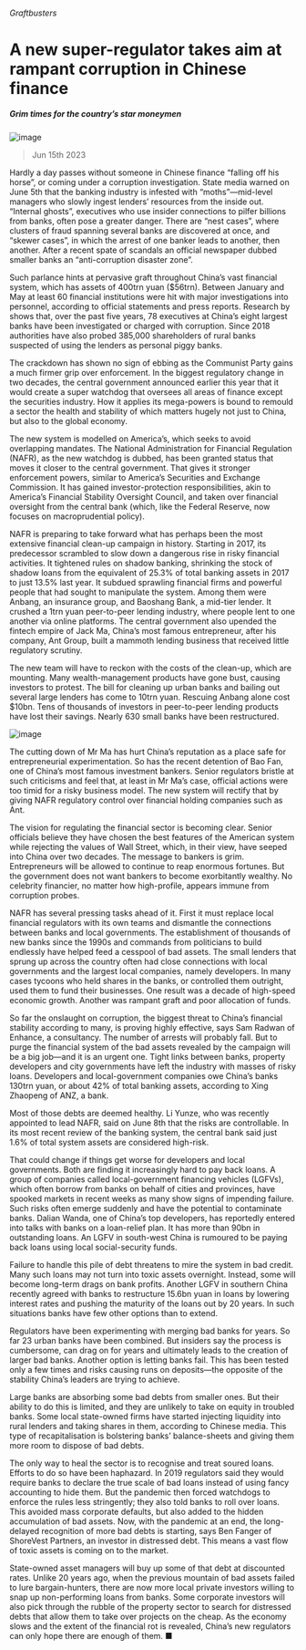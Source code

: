 ###### Graftbusters
# A new super-regulator takes aim at rampant corruption in Chinese finance 
##### Grim times for the country’s star moneymen 
![image](images/20230617_FNP003.jpg) 
> Jun 15th 2023 
Hardly a day passes without someone in Chinese finance “falling off his horse”, or coming under a corruption investigation. State media warned on June 5th that the banking industry is infested with “moths”—mid-level managers who slowly ingest lenders’ resources from the inside out. “Internal ghosts”, executives who use insider connections to pilfer billions from banks, often pose a greater danger. There are “nest cases”, where clusters of fraud spanning several banks are discovered at once, and “skewer cases”, in which the arrest of one banker leads to another, then another. After a recent spate of scandals an official newspaper dubbed smaller banks an “anti-corruption disaster zone”. 
Such parlance hints at pervasive graft throughout China’s vast financial system, which has assets of 400trn yuan ($56trn). Between January and May at least 60 financial institutions were hit with major investigations into personnel, according to official statements and press reports. Research by  shows that, over the past five years, 78 executives at China’s eight largest banks have been investigated or charged with corruption. Since 2018 authorities have also probed 385,000 shareholders of rural banks suspected of using the lenders as personal piggy banks.
The crackdown has shown no sign of ebbing as the Communist Party gains a much firmer grip over enforcement. In the biggest regulatory change in two decades, the central government announced earlier this year that it would create a super watchdog that oversees all areas of finance except the securities industry. How it applies its mega-powers is bound to remould a sector the health and stability of which matters hugely not just to China, but also to the global economy. 
The new system is modelled on America’s, which seeks to avoid overlapping mandates. The National Administration for Financial Regulation (NAFR), as the new watchdog is dubbed, has been granted status that moves it closer to the central government. That gives it stronger enforcement powers, similar to America’s Securities and Exchange Commission. It has gained investor-protection responsibilities, akin to America’s Financial Stability Oversight Council, and taken over financial oversight from the central bank (which, like the Federal Reserve, now focuses on macroprudential policy). 
NAFR is preparing to take forward what has perhaps been the most extensive financial clean-up campaign in history. Starting in 2017, its predecessor scrambled to slow down a dangerous rise in risky financial activities. It tightened rules on shadow banking, shrinking the stock of shadow loans from the equivalent of 25.3% of total banking assets in 2017 to just 13.5% last year. It subdued sprawling financial firms and powerful people that had sought to manipulate the system. Among them were Anbang, an insurance group, and Baoshang Bank, a mid-tier lender. It crushed a 1trn yuan peer-to-peer lending industry, where people lent to one another via online platforms. The central government also upended the fintech empire of Jack Ma, China’s most famous entrepreneur, after his company, Ant Group, built a mammoth lending business that received little regulatory scrutiny.
The new team will have to reckon with the costs of the clean-up, which are mounting. Many wealth-management products have gone bust, causing investors to protest. The bill for cleaning up urban banks and bailing out several large lenders has come to 10trn yuan. Rescuing Anbang alone cost $10bn. Tens of thousands of investors in peer-to-peer lending products have lost their savings. Nearly 630 small banks have been restructured. 
![image](images/20230617_FNC529.png) 

The cutting down of Mr Ma has hurt China’s reputation as a place safe for entrepreneurial experimentation. So has the recent detention of Bao Fan, one of China’s most famous investment bankers. Senior regulators bristle at such criticisms and feel that, at least in Mr Ma’s case, official actions were too timid for a risky business model. The new system will rectify that by giving NAFR regulatory control over financial holding companies such as Ant.
The vision for regulating the financial sector is becoming clear. Senior officials believe they have chosen the best features of the American system while rejecting the values of Wall Street, which, in their view, have seeped into China over two decades. The message to bankers is grim. Entrepreneurs will be allowed to continue to reap enormous fortunes. But the government does not want bankers to become exorbitantly wealthy. No celebrity financier, no matter how high-profile, appears immune from corruption probes.
NAFR has several pressing tasks ahead of it. First it must replace local financial regulators with its own teams and dismantle the connections between banks and local governments. The establishment of thousands of new banks since the 1990s and commands from politicians to build endlessly have helped feed a cesspool of bad assets. The small lenders that sprung up across the country often had close connections with local governments and the largest local companies, namely developers. In many cases tycoons who held shares in the banks, or controlled them outright, used them to fund their businesses. One result was a decade of high-speed economic growth. Another was rampant graft and poor allocation of funds.
So far the onslaught on corruption, the biggest threat to China’s financial stability according to many, is proving highly effective, says Sam Radwan of Enhance, a consultancy. The number of arrests will probably fall. But to purge the financial system of the bad assets revealed by the campaign will be a big job—and it is an urgent one. Tight links between banks, property developers and city governments have left the industry with masses of risky loans. Developers and local-government companies owe China’s banks 130trn yuan, or about 42% of total banking assets, according to Xing Zhaopeng of ANZ, a bank.
Most of those debts are deemed healthy. Li Yunze, who was recently appointed to lead NAFR, said on June 8th that the risks are controllable. In its most recent review of the banking system, the central bank said just 1.6% of total system assets are considered high-risk.
That could change if things get worse for developers and local governments. Both are finding it increasingly hard to pay back loans. A group of companies called local-government financing vehicles (LGFVs), which often borrow from banks on behalf of cities and provinces, have spooked markets in recent weeks as many show signs of impending failure. Such risks often emerge suddenly and have the potential to contaminate banks. Dalian Wanda, one of China’s top developers, has reportedly entered into talks with banks on a loan-relief plan. It has more than 90bn in outstanding loans. An LGFV in south-west China is rumoured to be paying back loans using local social-security funds.
Failure to handle this pile of debt threatens to mire the system in bad credit. Many such loans may not turn into toxic assets overnight. Instead, some will become long-term drags on bank profits. Another LGFV in southern China recently agreed with banks to restructure 15.6bn yuan in loans by lowering interest rates and pushing the maturity of the loans out by 20 years. In such situations banks have few other options than to extend.
Regulators have been experimenting with merging bad banks for years. So far 23 urban banks have been combined. But insiders say the process is cumbersome, can drag on for years and ultimately leads to the creation of larger bad banks. Another option is letting banks fail. This has been tested only a few times and risks causing runs on deposits—the opposite of the stability China’s leaders are trying to achieve.
Large banks are absorbing some bad debts from smaller ones. But their ability to do this is limited, and they are unlikely to take on equity in troubled banks. Some local state-owned firms have started injecting liquidity into rural lenders and taking shares in them, according to Chinese media. This type of recapitalisation is bolstering banks’ balance-sheets and giving them more room to dispose of bad debts.
The only way to heal the sector is to recognise and treat soured loans. Efforts to do so have been haphazard. In 2019 regulators said they would require banks to declare the true scale of bad loans instead of using fancy accounting to hide them. But the pandemic then forced watchdogs to enforce the rules less stringently; they also told banks to roll over loans. This avoided mass corporate defaults, but also added to the hidden accumulation of bad assets. Now, with the pandemic at an end, the long-delayed recognition of more bad debts is starting, says Ben Fanger of ShoreVest Partners, an investor in distressed debt. This means a vast flow of toxic assets is coming on to the market. 
State-owned asset managers will buy up some of that debt at discounted rates. Unlike 20 years ago, when the previous mountain of bad assets failed to lure bargain-hunters, there are now more local private investors willing to snap up non-performing loans from banks. Some corporate investors will also pick through the rubble of the property sector to search for distressed debts that allow them to take over projects on the cheap. As the economy slows and the extent of the financial rot is revealed, China’s new regulators can only hope there are enough of them. ■

